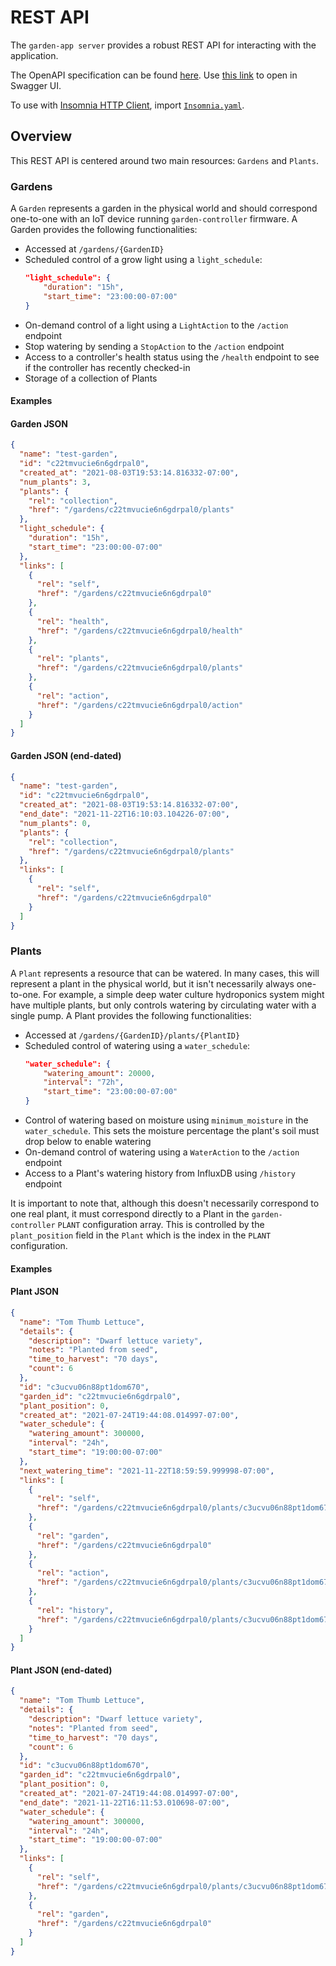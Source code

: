 # REST API
The `garden-app server` provides a robust REST API for interacting with the application.

The OpenAPI specification can be found [here](https://github.com/calvinmclean/automated-garden/blob/main/garden-app/api/openapi.yaml).
Use [this link](https://petstore.swagger.io/?url=https://raw.githubusercontent.com/calvinmclean/automated-garden/main/garden-app/api/openapi.yaml) to open in Swagger UI.

To use with [Insomnia HTTP Client](https://insomnia.rest), import [`Insomnia.yaml`](https://github.com/calvinmclean/automated-garden/blob/main/garden-app/api/Insomnia.yaml).

## Overview
This REST API is centered around two main resources: `Gardens` and `Plants`.

### Gardens
A `Garden` represents a garden in the physical world and should correspond one-to-one with an IoT device running `garden-controller` firmware. A Garden provides the following functionalities:
  - Accessed at `/gardens/{GardenID}`
  - Scheduled control of a grow light using a `light_schedule`:
    ```json
    "light_schedule": {
        "duration": "15h",
        "start_time": "23:00:00-07:00"
    }
    ```
  - On-demand control of a light using a `LightAction` to the `/action` endpoint
  - Stop watering by sending a `StopAction` to the `/action` endpoint
  - Access to a controller's health status using the `/health` endpoint to see if the controller has recently checked-in
  - Storage of a collection of Plants

#### Examples
<!-- tabs:start -->
#### **Garden JSON**
```json
{
  "name": "test-garden",
  "id": "c22tmvucie6n6gdrpal0",
  "created_at": "2021-08-03T19:53:14.816332-07:00",
  "num_plants": 3,
  "plants": {
    "rel": "collection",
    "href": "/gardens/c22tmvucie6n6gdrpal0/plants"
  },
  "light_schedule": {
    "duration": "15h",
    "start_time": "23:00:00-07:00"
  },
  "links": [
    {
      "rel": "self",
      "href": "/gardens/c22tmvucie6n6gdrpal0"
    },
    {
      "rel": "health",
      "href": "/gardens/c22tmvucie6n6gdrpal0/health"
    },
    {
      "rel": "plants",
      "href": "/gardens/c22tmvucie6n6gdrpal0/plants"
    },
    {
      "rel": "action",
      "href": "/gardens/c22tmvucie6n6gdrpal0/action"
    }
  ]
}
```

#### **Garden JSON (end-dated)**
```json
{
  "name": "test-garden",
  "id": "c22tmvucie6n6gdrpal0",
  "created_at": "2021-08-03T19:53:14.816332-07:00",
  "end_date": "2021-11-22T16:10:03.104226-07:00",
  "num_plants": 0,
  "plants": {
    "rel": "collection",
    "href": "/gardens/c22tmvucie6n6gdrpal0/plants"
  },
  "links": [
    {
      "rel": "self",
      "href": "/gardens/c22tmvucie6n6gdrpal0"
    }
  ]
}
```
<!-- tabs:end -->

### Plants
A `Plant` represents a resource that can be watered. In many cases, this will represent a plant in the physical world, but it isn't necessarily always one-to-one. For example, a simple deep water culture hydroponics system might have multiple plants, but only controls watering by circulating water with a single pump. A Plant provides the following functionalities:
  - Accessed at `/gardens/{GardenID}/plants/{PlantID}`
  - Scheduled control of watering using a `water_schedule`:
    ```json
    "water_schedule": {
        "watering_amount": 20000,
        "interval": "72h",
        "start_time": "23:00:00-07:00"
    }
    ```
  - Control of watering based on moisture using `minimum_moisture` in the `water_schedule`. This sets the moisture percentage the plant's soil must drop below to enable watering
  - On-demand control of watering using a `WaterAction` to the `/action` endpoint
  - Access to a Plant's watering history from InfluxDB using `/history` endpoint

It is important to note that, although this doesn't necessarily correspond to one real plant, it must correspond directly to a Plant in the `garden-controller` `PLANT` configuration array. This is controlled by the `plant_position` field in the `Plant` which is the index in the `PLANT` configuration.

#### Examples
<!-- tabs:start -->
#### **Plant JSON**
```json
{
  "name": "Tom Thumb Lettuce",
  "details": {
    "description": "Dwarf lettuce variety",
    "notes": "Planted from seed",
    "time_to_harvest": "70 days",
    "count": 6
  },
  "id": "c3ucvu06n88pt1dom670",
  "garden_id": "c22tmvucie6n6gdrpal0",
  "plant_position": 0,
  "created_at": "2021-07-24T19:44:08.014997-07:00",
  "water_schedule": {
    "watering_amount": 300000,
    "interval": "24h",
    "start_time": "19:00:00-07:00"
  },
  "next_watering_time": "2021-11-22T18:59:59.999998-07:00",
  "links": [
    {
      "rel": "self",
      "href": "/gardens/c22tmvucie6n6gdrpal0/plants/c3ucvu06n88pt1dom670"
    },
    {
      "rel": "garden",
      "href": "/gardens/c22tmvucie6n6gdrpal0"
    },
    {
      "rel": "action",
      "href": "/gardens/c22tmvucie6n6gdrpal0/plants/c3ucvu06n88pt1dom670/action"
    },
    {
      "rel": "history",
      "href": "/gardens/c22tmvucie6n6gdrpal0/plants/c3ucvu06n88pt1dom670/history"
    }
  ]
}
```

#### **Plant JSON (end-dated)**
```json
{
  "name": "Tom Thumb Lettuce",
  "details": {
    "description": "Dwarf lettuce variety",
    "notes": "Planted from seed",
    "time_to_harvest": "70 days",
    "count": 6
  },
  "id": "c3ucvu06n88pt1dom670",
  "garden_id": "c22tmvucie6n6gdrpal0",
  "plant_position": 0,
  "created_at": "2021-07-24T19:44:08.014997-07:00",
  "end_date": "2021-11-22T16:11:53.010698-07:00",
  "water_schedule": {
    "watering_amount": 300000,
    "interval": "24h",
    "start_time": "19:00:00-07:00"
  },
  "links": [
    {
      "rel": "self",
      "href": "/gardens/c22tmvucie6n6gdrpal0/plants/c3ucvu06n88pt1dom670"
    },
    {
      "rel": "garden",
      "href": "/gardens/c22tmvucie6n6gdrpal0"
    }
  ]
}
```
<!-- tabs:end -->
